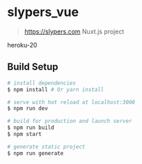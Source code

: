 # slypers_vue

> https://slypers.com
> Nuxt.js project

heroku-20

## Build Setup

``` bash
# install dependencies
$ npm install # Or yarn install

# serve with hot reload at localhost:3000
$ npm run dev

# build for production and launch server
$ npm run build
$ npm start

# generate static project
$ npm run generate
```

